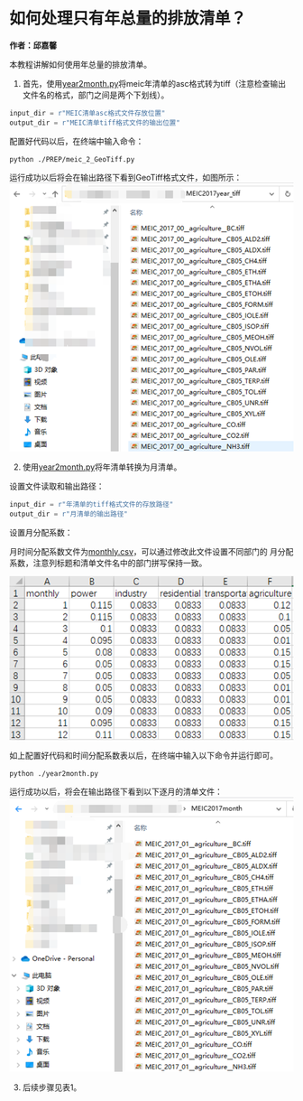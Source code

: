 # 如何处理只有年总量的排放清单？

**作者：邱嘉馨**

本教程讲解如何使用年总量的排放清单。

1. 首先，使用[year2month.py](../year2month.py)将meic年清单的asc格式转为tiff（注意检查输出文件名的格式，部门之间是两个下划线）。

```python
input_dir = r"MEIC清单asc格式文件存放位置"
output_dir = r"MEIC清单tiff格式文件的输出位置"
```
配置好代码以后，在终端中输入命令：

```shell
python ./PREP/meic_2_GeoTiff.py
```

运行成功以后将会在输出路径下看到GeoTiff格式文件，如图所示：
![meic2geotiff_output.png](meic2geotiff_output.png)

2. 使用[year2month.py](../year2month.py)将年清单转换为月清单。

设置文件读取和输出路径：

```python
input_dir = r"年清单的tiff格式文件的存放路径"
output_dir = r"月清单的输出路径"
```

设置月分配系数：

月时间分配系数文件为[monthly.csv](../temporal/monthly.csv)，可以通过修改此文件设置不同部门的
月分配系数，注意列标题和清单文件名中的部门拼写保持一致。

![monthly_profile.png](monthly_profile.png)

如上配置好代码和时间分配系数表以后，在终端中输入以下命令并运行即可。

```shell
python ./year2month.py
```

运行成功以后，将会在输出路径下看到以下逐月的清单文件：
![year2month_output.png](year2month_output.png)

3. 后续步骤见表1。